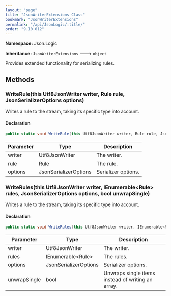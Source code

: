 ```yaml
---
layout: "page"
title: "JsonWriterExtensions Class"
bookmark: "JsonWriterExtensions"
permalink: "/api/JsonLogic/:title/"
order: "9.10.012"
---
```

**Namespace:** Json.Logic

**Inheritance:**
`JsonWriterExtensions`
 🡒 
`object`

Provides extended functionality for serializing rules.

## Methods

### WriteRule(this Utf8JsonWriter writer, Rule rule, JsonSerializerOptions options)

Writes a rule to the stream, taking its specific type into account.

#### Declaration

```c#
public static void WriteRule(this Utf8JsonWriter writer, Rule rule, JsonSerializerOptions options)
```

| Parameter | Type | Description |
|---|---|---|
| writer | Utf8JsonWriter | The writer. |
| rule | Rule | The rule. |
| options | JsonSerializerOptions | Serializer options. |


### WriteRules(this Utf8JsonWriter writer, IEnumerable\<Rule\> rules, JsonSerializerOptions options, bool unwrapSingle)

Writes a rule to the stream, taking its specific type into account.

#### Declaration

```c#
public static void WriteRules(this Utf8JsonWriter writer, IEnumerable<Rule> rules, JsonSerializerOptions options, bool unwrapSingle)
```

| Parameter | Type | Description |
|---|---|---|
| writer | Utf8JsonWriter | The writer. |
| rules | IEnumerable\<Rule\> | The rules. |
| options | JsonSerializerOptions | Serializer options. |
| unwrapSingle | bool | Unwraps single items instead of writing an array. |


